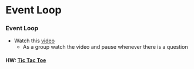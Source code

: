 # Event Loop

### Event Loop

- Watch this [video](https://www.youtube.com/watch?v=8aGhZQkoFbQ&vl=en)
  - As a group watch the video and pause whenever there is a question

#### HW: [Tic Tac Toe](/handbook/curriculum/fundamentals/javascript/assignments/tic-tac-toe)
